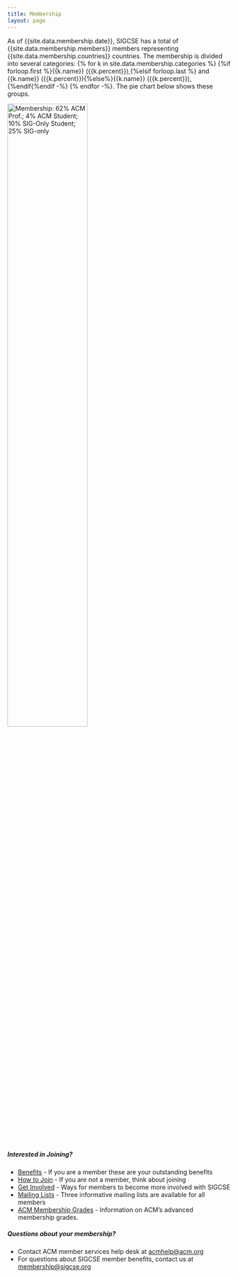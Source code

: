 ```yaml
---
title: Membership
layout: page
---
```


As of {{site.data.membership.date}}, SIGCSE has a total of {{site.data.membership.members}} members representing {{site.data.membership.countries}} countries. The membership is divided into several categories: {% for k in site.data.membership.categories %}
{%if forloop.first %}{{k.name}} ({{k.percent}}),{%elsif forloop.last %} and {{k.name}} ({{k.percent}}){%else%}{{k.name}} ({{k.percent}}),{%endif{%endif -%}
{% endfor -%}. The pie chart below shows these groups.

<img width="60%" src='{{"/assets/images/2022-membership.png"|absolute_url}}' alt="Membership: 62% ACM Prof.; 4% ACM Student; 10% SIG-Only Student; 25% SIG-only">

##### Interested in Joining?

-   [Benefits](benefits.html) - If you are a member these are
    your outstanding benefits
-   [How to Join](join.html) - If you are not a member, think
    about joining
-   [Get Involved](get-involved.html) - Ways for members to
    become more involved with SIGCSE
-   [Mailing Lists](mailing-lists.html) - Three informative
    mailing lists are available for all members
-   [ACM Membership Grades](grades.html) - Information on
    ACM’s advanced membership grades.


##### Questions about your membership?


-   Contact ACM member services help desk at <acmhelp@acm.org>
-   For questions about SIGCSE member benefits, contact us at
    <membership@sigcse.org>

